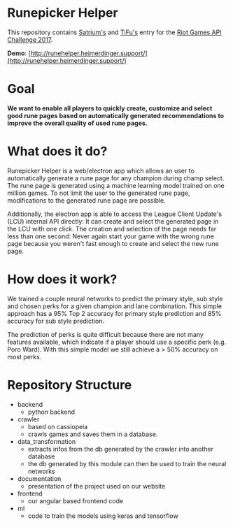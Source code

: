 # Runepicker Helper

This repository contains [Satrium's](https://github.com/Satrium) and 
[TiFu's](https://github.com/TiFu) entry for the [Riot Games API Challenge 2017](https://discussion.developer.riotgames.com/articles/4395/the-riot-games-api-challenge-2017.html).

**Demo**: [http://runehelper.heimerdinger.support/](http://runehelper.heimerdinger.support/)
# Goal

**We want to enable all players to quickly create, customize and select good 
rune pages based on automatically generated recommendations to improve the overall
quality of used rune pages.**

# What does it do?

Runepicker Helper is a web/electron app which allows an user to automatically 
generate a rune page for any champion during champ select. The rune page is generated
using a machine learning model trained on one million games. To not limit the user
to the generated rune page, modifications to the generated rune page are possible.

Additionally, the electron app is able to access the League Client Update's (LCU) 
internal API directly:
It can create and select the generated page in the LCU with one click. The creation
and selection of the page needs far less than one second: Never again start your game
with the wrong rune page because you weren't fast enough to create and select the new rune
page.

# How does it work?

We trained a couple neural networks to predict the primary style, sub style and chosen perks
for a given champion and lane combination. This simple approach has a 95% Top 2 accuracy
for primary style prediction and 85% accuracy for sub style prediction.

The prediction of perks is quite difficult because there are not many features available, which
indicate if a player should use a specific perk (e.g. Poro Ward). With this simple model
we still achieve a > 50% accuracy on most perks. 

# Repository Structure

* backend
    * python backend
* crawler
    * based on cassiopeia
    * crawls games and saves them in a database.
* data_transformation
    * extracts infos from the db generated by the crawler into another database
    * the db generated by this module can then be used to train the neural networks
* documentation
    * presentation of the project used on our website
* frontend
    * our angular based frontend code
* ml
    * code to train the models using keras and tensorflow
